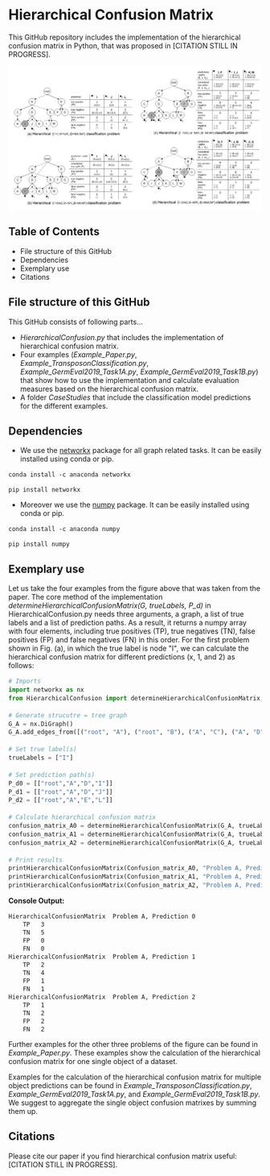 # Hierarchical Confusion Matrix
This GitHub repository includes the implementation of the hierarchical confusion matrix in Python, that was proposed in [CITATION STILL IN PROGRESS].

![Hierarchical Confusion Matrix Examples](https://github.com/DerKevinRiehl/HierarchicalConfusionMatrix/blob/main/ExampleProblems.png)

## Table of Contents
* File structure of this GitHub
* Dependencies
* Exemplary use
* Citations

## File structure of this GitHub
This GitHub consists of following parts...
* *HierarchicalConfusion.py* that includes the implementation of hierarchical confusion matrix.
* Four examples (*Example_Paper.py*, *Example_TransposonClassification.py*, *Example_GermEval2019_Task1A.py*, *Example_GermEval2019_Task1B.py*) that show how to use the implementation and calculate evaluation measures based on the hierarchical confusion matrix.
* A folder *CaseStudies* that include the classification model predictions for the different examples.

## Dependencies
* We use the [networkx](https://anaconda.org/anaconda/networkx) package for all graph related tasks. It can be easily installed using conda or pip.
```
conda install -c anaconda networkx 
```
```
pip install networkx
```
* Moreover we use the [numpy](https://anaconda.org/anaconda/numpy) package. It can be easily installed using conda or pip.
```
conda install -c anaconda numpy 
```
```
pip install numpy
```

## Exemplary use
Let us take the four examples from the figure above that was taken from the paper.
The core method of the implementation *determineHierarchicalConfusionMatrix(G, trueLabels, P_d)* in HierarchicalConfusion.py needs three arguments, a graph, a list of true labels and a list of prediction paths. As a result, it returns a numpy array with four elements, including true positives (TP), true negatives (TN), false positives (FP) and false negatives (FN) in this order.
For the first problem shown in Fig. (a), in which the true label is node "I", we can calculate the hierarchical confusion matrix for different predictions (x, 1, and 2) as follows:
```python
# Imports
import networkx as nx
from HierarchicalConfusion import determineHierarchicalConfusionMatrix, printHierarchicalConfusionMatrix

# Generate strucutre = tree graph
G_A = nx.DiGraph()
G_A.add_edges_from([("root", "A"), ("root", "B"), ("A", "C"), ("A", "D"), ("A", "E"), ("C", "H"), ("D","I"), ("D","J"), ("D","K"), ("E","L"), ("E","M"), ("B","F"), ("B","G")])

# Set true label(s)
trueLabels = ["I"]

# Set prediction path(s)
P_d0 = [["root","A","D","I"]]
P_d1 = [["root","A","D","J"]]
P_d2 = [["root","A","E","L"]]

# Calculate hierarchical confusion matrix
confusion_matrix_A0 = determineHierarchicalConfusionMatrix(G_A, trueLabels, P_d0)
confusion_matrix_A1 = determineHierarchicalConfusionMatrix(G_A, trueLabels, P_d1)
confusion_matrix_A2 = determineHierarchicalConfusionMatrix(G_A, trueLabels, P_d2)

# Print results
printHierarchicalConfusionMatrix(Confusion_matrix_A0, "Problem A, Prediction 0")
printHierarchicalConfusionMatrix(Confusion_matrix_A1, "Problem A, Prediction 1")
printHierarchicalConfusionMatrix(Confusion_matrix_A2, "Problem A, Prediction 2")
```
**Console Output:**
```console
HierarchicalConfusionMatrix  Problem A, Prediction 0
	TP	 3
	TN	 5
	FP	 0
	FN	 0
HierarchicalConfusionMatrix  Problem A, Prediction 1
	TP	 2
	TN	 4
	FP	 1
	FN	 1
HierarchicalConfusionMatrix  Problem A, Prediction 2
	TP	 1
	TN	 2
	FP	 2
	FN	 2
```

Further examples for the other three problems of the figure can be found in *Example_Paper.py*.
These examples show the calculation of the hierarchical confusion matrix for one single object of a dataset.

Examples for the calculation of the hierarchical confusion matrix for multiple object predictions can be found in *Example_TransposonClassification.py*, *Example_GermEval2019_Task1A.py*, and *Example_GermEval2019_Task1B.py*.
We suggest to aggregate the single object confusion matrixes by summing them up.

## Citations
Please cite our paper if you find hierarchical confusion matrix useful: [CITATION STILL IN PROGRESS].
